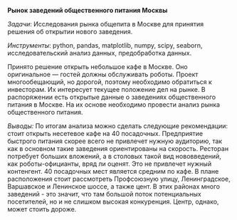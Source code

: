 **Рынок заведений общественного питания Москвы**

*Задачи*: Исследования рынка общепита в Москве для принятия решения об открытии нового заведения.

*Инструменты*: python, pandas, matplotlib, numpy, scipy, seaborn, исследовательский анализ данных, предобработка данных.

Принято решение открыть небольшое кафе в Москве. Оно оригинальное — гостей должны обслуживать роботы. Проект многообещающий, но дорогой, поэтому необходимо обратиться к инвесторам. Их интересует текущее положение дел на рынке. В распоряжении есть открытые данные о заведениях общественного питания в Москве. На их основе необходимо провести анализ рынка общественного питания.

*Выводы:* По итогам анализа можно сделать следующие рекомендации: стоит открыть несетевое кафе на 40 посадочных. Предприятие быстрого питания скорее всего не привлечет нужную аудиторию, так как в основном такие заведения ориентированы на скорость. Ресторан потребует больших вложений, а в столовых такой вид нововведений, как роботы-официанты, вряд ли оценят. Это не привлечет нужный контенгент. 40 посадочных мест является средним по кафе. В плане расположения стоит рассмотреть Профсоюзную улицу, Ленинградское, Варшавское и Ленинское шоссе, а также цент. В этих районах много заведений - это значит, что там большой поток потенциальных посетителей, но и не слишком высокая конкуренция. Центр, однако, может стоить дороже.
